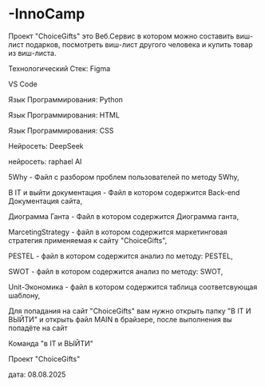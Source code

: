 # -InnoCamp
Проект "ChoiceGifts" это Веб.Сервис в котором можно составить виш-лист подарков, посмотреть виш-лист другого человека и купить товар из виш-листа.

Технологический Стек:
  Figma
  
  VS Code
  
  Язык Программирования: Python
  
  Язык Программирования: HTML
  
  Язык Программирования: CSS
  
  Нейросеть: DeepSeek
  
  нейросеть: raphael AI
  
 
 
5Why - Файл с разбором проблем пользователей по методу 5Why,

В IT и выйти документация - Файл в котором содержится Back-end Документация сайта,

Диограмма Ганта - Файл в котором содержится Диограмма ганта,

MarcetingStrategy - файл в котором содержится маркетинговая стратегия применяемая к сайту "ChoiceGifts",

PESTEL - файл в котором содержится анализ по методу: PESTEL,

SWOT - файл в котором содержится анализ по методу: SWOT,

Unit-Экономика - файл в котором содержится таблица соответсвующая шаблону,


Для попадания на сайт "ChoiceGifts" вам нужно открыть папку "В IT И ВЫЙТИ" и открыть файл MAIN в брайзере, после выполнения вы попадёте на сайт 
 
 
Команда "в IT и ВЫЙТИ"

Проект "ChoiceGifts"

дата: 08.08.2025

                                    
